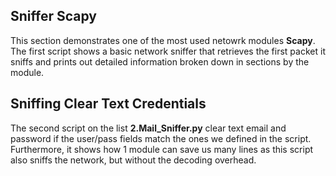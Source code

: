 ## Sniffer Scapy 

This section demonstrates one of the most used netowrk modules <b>Scapy</b>. The first script shows a basic network sniffer that retrieves the first packet it sniffs and 
prints out detailed information broken down in sections by the module.  

## Sniffing Clear Text Credentials

The second script on the list <b>2.Mail_Sniffer.py</b> clear text email and password if the user/pass fields match the ones we defined in the script. Furthermore, it shows 
how 1 module can save us many lines as this script also sniffs the network, but without the decoding overhead.
